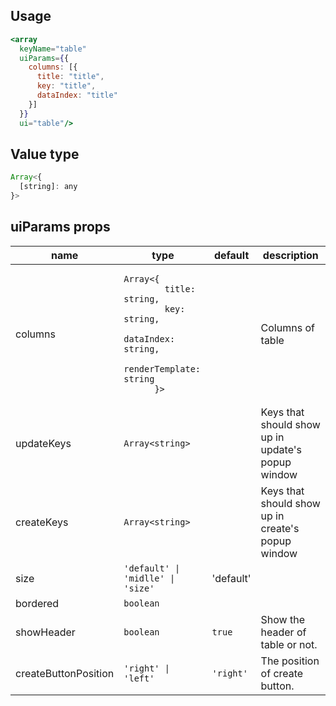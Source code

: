 ## Usage

```jsx
<array
  keyName="table"
  uiParams={{
    columns: [{
      title: "title",
      key: "title",
      dataIndex: "title"
    }]
  }}
  ui="table"/>
```

<!-- STORY -->

## Value type

```js
Array<{
  [string]: any
}>
```

## uiParams props

<table>
  <thead>
    <tr>
      <th>name</th>
      <th>type</th>
      <th>default</th>
      <th>description</th>
    </tr>
  </thead>
  <tbody>
    <tr>
      <td>columns</td>
      <td><pre><code>Array<{
        title: string,
        key: string,
        dataIndex: string,
        renderTemplate: string
      }></code></pre></td>
      <td></td>
      <td>Columns of table</td>
    </tr>
    <tr>
      <td>updateKeys</td>
      <td><code>Array&lt;string&gt;</code></td>
      <td></td>
      <td>Keys that should show up in update's popup window</td>
    </tr>
    <tr>
      <td>createKeys</td>
      <td><code>Array&lt;string&gt;</code></td>
      <td></td>
      <td>Keys that should show up in create's popup window</td>
    </tr>
    <tr>
      <td>size</td>
      <td><code>'default' | 'midlle' | 'size'</code></td>
      <td>'default'</td>
      <td></td>
    </tr>
    <tr>
      <td>bordered</td>
      <td><code>boolean</code></td>
      <td></td>
      <td></td>
    </tr>
    <tr>
      <td>showHeader</td>
      <td><code>boolean</code></td>
      <td><code>true</code></td>
      <td>Show the header of table or not.</td>
    </tr>
    <tr>
      <td>createButtonPosition</td>
      <td><code>'right' | 'left'</code></td>
      <td><code>'right'</code></td>
      <td>The position of create button.</td>
    </tr>
  </tbody>
</table>